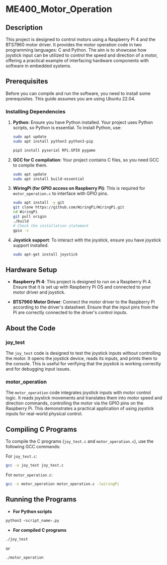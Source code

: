 # ME400_Motor_Operation

## Description

This project is designed to control motors using a Raspberry Pi 4 and the BTS7960 motor driver. It provides the motor operation code in two programming languages: C and Python. The aim is to showcase how joystick input can be utilized to control the speed and direction of a motor, offering a practical example of interfacing hardware components with software in embedded systems.

## Prerequisites

Before you can compile and run the software, you need to install some prerequisites. This guide assumes you are using Ubuntu 22.04.

### Installing Dependencies

1. **Python**: Ensure you have Python installed. Your project uses Python scripts, so Python is essential. To install Python, use:
    ```bash
    sudo apt update
    sudo apt install python3 python3-pip
    ```
    ```bash
    pip3 install pyserial RPi.GPIO pygame
    ```

2. **GCC for C compilation**: Your project contains C files, so you need GCC to compile them.
    ```bash
    sudo apt update
    sudo apt install build-essential
    ```

3. **WiringPi (for GPIO access on Raspberry Pi)**: This is required for `motor_operation.c` to interface with GPIO pins.
    ```bash
    sudo apt install -y git
    git clone https://github.com/WiringPi/WiringPi.git
    cd WiringPi
    git pull origin
    ./build
    # Check the installation statement
    gpio -v
    ```

4. **Joystick support**: To interact with the joystick, ensure you have joystick support installed.
    ```bash
    sudo apt-get install joystick
    ```

## Hardware Setup

- **Raspberry Pi 4**: This project is designed to run on a Raspberry Pi 4. Ensure that it is set up with Raspberry Pi OS and connected to your motor driver and joystick.
  
- **BTS7960 Motor Driver**: Connect the motor driver to the Raspberry Pi according to the driver's datasheet. Ensure that the input pins from the Pi are correctly connected to the driver's control inputs.


## About the Code

### joy_test

The `joy_test` code is designed to test the joystick inputs without controlling the motor. It opens the joystick device, reads its inputs, and prints them to the console. This is useful for verifying that the joystick is working correctly and for debugging input issues.

### motor_operation

The `motor_operation` code integrates joystick inputs with motor control logic. It reads joystick movements and translates them into motor speed and direction commands, controlling the motor via the GPIO pins on the Raspberry Pi. This demonstrates a practical application of using joystick inputs for real-world physical control.


## Compiling C Programs

To compile the C programs (`joy_test.c` and `motor_operation.c`), use the following GCC commands:

For `joy_test.c`:
```bash
gcc -o joy_test joy_test.c
```

For `motor_operation.c`:
```bash
gcc -o motor_operation motor_operation.c -lwiringPi
```

## Running the Programs

- **For Python scripts**
```bash
python3 <script_name>.py
```

- **For compiled C programs**
```bash
./joy_test
```
or
```bash
./motor_operation
```